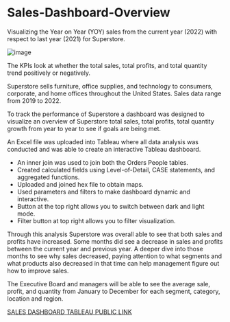 # Sales-Dashboard-Overview
Visualizing the Year on Year (YOY) sales from the current year (2022) with respect to last year (2021) for Superstore.

![image](https://user-images.githubusercontent.com/125233093/221293804-ed9790e5-5e37-4e3d-89fa-fd652806ead1.png)



The KPIs look at whether the total sales, total profits, and total quantity trend positively or negatively. 

Superstore sells furniture, office supplies, and technology to consumers, corporate, and home offices throughout the United States. Sales data range from 2019 to 2022. 

To track the performance of Superstore a dashboard was designed to visualize an overview of Superstore total sales, total profits, total quantity growth from year to year to see if goals are being met. 

An Excel file was uploaded into Tableau where all data analysis was conducted and was able to create an interactive Tableau dashboard. 

* An inner join was used to join both the Orders People tables.
* Created calculated fields using Level-of-Detail, CASE statements, and aggregated functions.
* Uploaded and joined hex file to obtain maps. 
* Used parameters and filters to make dashboard dynamic and interactive. 
* Button at the top right allows you to switch between dark and light mode. 
* Filter button at top right allows you to filter visualization.  


Through this analysis Superstore was overall able to see that both sales and profits have increased. Some months did see a decrease in sales and profits between the current year and previous year. A deeper dive into those months to see why sales decreased, paying attention to what segments and what products also decreased in that time can help management figure out how to improve sales. 

The Executive Board and managers will be able to see the average sale, profit, and quantity from January to December for each segment, category, location and region. 

[SALES DASHBOARD TABLEAU PUBLIC LINK](https://public.tableau.com/views/SuperstoreSalesDashboardOverview_16775167710760/SalesDashboarddark?:language=en-US&:display_count=n&:origin=viz_share_link) 
